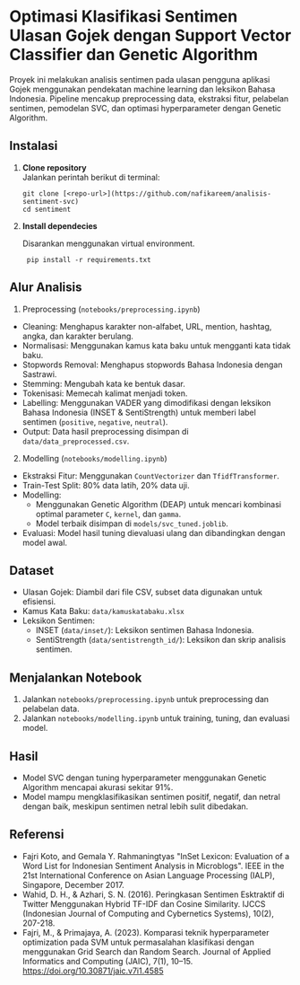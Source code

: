 # Optimasi Klasifikasi Sentimen Ulasan Gojek dengan Support Vector Classifier dan Genetic Algorithm

Proyek ini melakukan analisis sentimen pada ulasan pengguna aplikasi Gojek menggunakan pendekatan machine learning dan leksikon Bahasa Indonesia. Pipeline mencakup preprocessing data, ekstraksi fitur, pelabelan sentimen, pemodelan SVC, dan optimasi hyperparameter dengan Genetic Algorithm.

## Instalasi

1. **Clone repository**  
   Jalankan perintah berikut di terminal:
   ```
   git clone [<repo-url>](https://github.com/nafikareem/analisis-sentiment-svc)
   cd sentiment
   ```
2. **Install dependecies**

   Disarankan menggunakan virtual environment.
   ```
    pip install -r requirements.txt
   ```

## Alur Analisis

1. Preprocessing (`notebooks/preprocessing.ipynb`)

- Cleaning: Menghapus karakter non-alfabet, URL, mention, hashtag, angka, dan karakter berulang.
- Normalisasi: Menggunakan kamus kata baku untuk mengganti kata tidak baku.
- Stopwords Removal: Menghapus stopwords Bahasa Indonesia dengan Sastrawi.
- Stemming: Mengubah kata ke bentuk dasar.
- Tokenisasi: Memecah kalimat menjadi token.
- Labelling: Menggunakan VADER yang dimodifikasi dengan leksikon Bahasa Indonesia (INSET & SentiStrength) untuk memberi label sentimen (`positive`, `negative`, `neutral`).
- Output: Data hasil preprocessing disimpan di `data/data_preprocessed.csv`.

2. Modelling (`notebooks/modelling.ipynb`)

- Ekstraksi Fitur: Menggunakan `CountVectorizer` dan `TfidfTransformer`.
- Train-Test Split: 80% data latih, 20% data uji.
- Modelling:
  - Menggunakan Genetic Algorithm (DEAP) untuk mencari kombinasi optimal parameter `C`, `kernel`, dan `gamma`.
  - Model terbaik disimpan di `models/svc_tuned.joblib`.
- Evaluasi: Model hasil tuning dievaluasi ulang dan dibandingkan dengan model awal.

## Dataset

- Ulasan Gojek: Diambil dari file CSV, subset data digunakan untuk efisiensi.
- Kamus Kata Baku: `data/kamuskatabaku.xlsx`
- Leksikon Sentimen:
  - INSET (`data/inset/`): Leksikon sentimen Bahasa Indonesia.
  - SentiStrength (`data/sentistrength_id/`): Leksikon dan skrip analisis sentimen.

## Menjalankan Notebook

1. Jalankan `notebooks/preprocessing.ipynb` untuk preprocessing dan pelabelan data.
2. Jalankan `notebooks/modelling.ipynb` untuk training, tuning, dan evaluasi model.

## Hasil

- Model SVC dengan tuning hyperparameter menggunakan Genetic Algorithm mencapai akurasi sekitar 91%.
- Model mampu mengklasifikasikan sentimen positif, negatif, dan netral dengan baik, meskipun sentimen netral lebih sulit dibedakan.

## Referensi

- Fajri Koto, and Gemala Y. Rahmaningtyas "InSet Lexicon: Evaluation of a Word List for Indonesian
  Sentiment Analysis in Microblogs". IEEE in the 21st International Conference on Asian Language Processing
  (IALP), Singapore, December 2017.
- Wahid, D. H., & Azhari, S. N. (2016). Peringkasan Sentimen Esktraktif di Twitter Menggunakan Hybrid TF-IDF dan Cosine Similarity. IJCCS (Indonesian Journal of Computing and Cybernetics Systems), 10(2), 207-218.
- Fajri, M., & Primajaya, A. (2023). Komparasi teknik hyperparameter optimization pada SVM untuk permasalahan klasifikasi dengan menggunakan Grid Search dan Random Search. Journal of Applied Informatics and Computing (JAIC), 7(1), 10–15. https://doi.org/10.30871/jaic.v7i1.4585
